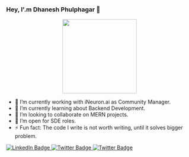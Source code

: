 ### Hey, I'.m Dhanesh Phulphagar 👋

<div id="header" align="center">
  <img src="https://media.giphy.com/media/jdPMeyv9rn0hZHh8n9/giphy.gif" width="200"/>
</div>

- 🔭 I’m currently working with iNeuron.ai as Community Manager.
- 🌱 I’m currently learning about Backend Development.
- 👯 I’m looking to collaborate on MERN projects.
- 👀 I’m open for SDE roles.
- ⚡ Fun fact: The code I write is not worth writing, until it solves bigger problem.

<div id="badges">
  <a href="https://www.linkedin.com/in/dhanesh-phulphagar-076366155/">
    <img src="https://img.shields.io/badge/LinkedIn-black?style=for-the-badge&logo=linkedin&logoColor=white" alt="LinkedIn Badge"/>
  </a>
  <a href="https://twitter.com/dhaneshphulpha1">
    <img src="https://img.shields.io/badge/Twitter-black?style=for-the-badge&logo=twitter&logoColor=white" alt="Twitter Badge"/>
  </a>
  <a href="https://twitter.com/dhaneshphulpha1">
    <img src="https://img.shields.io/badge/dynamic/json?style=for-the-badge&labelColor=black&color=%23ffa116&label=Solved&query=solvedOverTotal&url=https%3A%2F%2Fleetcode-badge.vercel.app%2Fapi%2Fusers%2Fdarayn29&logo=leetcode&logoColor=yellow" alt="Twitter Badge"/>
  </a>
</div>
